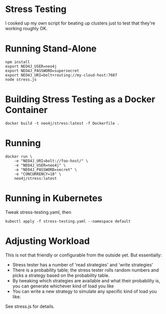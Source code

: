 # Stress Testing

I cooked up my own script for beating up clusters just to test that they're working roughly OK.

# Running Stand-Alone

```
npm install
export NEO4J_USER=neo4j
export NEO4J_PASSWORD=supersecret
export NEO4J_URI=bolt+routing://my-cloud-host:7687
node stress.js
```

# Building Stress Testing as a Docker Container

```
docker build -t neo4j/stress:latest -f Dockerfile . 
```

# Running

```
docker run \
	-e "NEO4J_URI=bolt://foo-host/" \
	-e "NEO4J_USER=neo4j" \
	-e "NEO4J_PASSWORD=secret" \
	-e "CONCURRENCY=10" \
	neo4j/stress:latest 
```

# Running in Kubernetes

Tweak stress-testing.yaml, then

```
kubectl apply -f stress-testing.yaml --namespace default
```

# Adjusting Workload

This is not that friendly or configurable from the outside yet.  But essentially:

- Stress tester has a number of 'read strategies' and 'write strategies'
- There is a probability table; the stress tester rolls random numbers and picks a strategy
based on the probability table.
- By tweaking which strategies are available and what their probability is,  you can generate
whichever kind of load you like
- You can write a new strategy to simulate any specific kind of load you like.

See stress.js for details.
